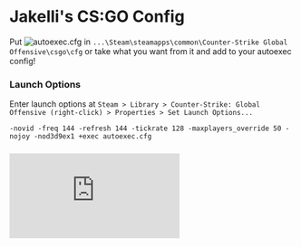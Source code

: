 # Jakelli's CS:GO Config
Put ![autoexec.cfg](https://github.com/pynacl/csgo/blob/master/autoexec.cfg) in `...\Steam\steamapps\common\Counter-Strike Global Offensive\csgo\cfg` or take what you want from it and add to your autoexec config! 

### Launch Options
Enter launch options at `Steam > Library > Counter-Strike: Global Offensive (right-click) > Properties > Set Launch Options...`

```
-novid -freq 144 -refresh 144 -tickrate 128 -maxplayers_override 50 -nojoy -nod3d9ex1 +exec autoexec.cfg
```

### ![Common Commands](https://github.com/pynacl/csgo/blob/master/common_commands.md)
